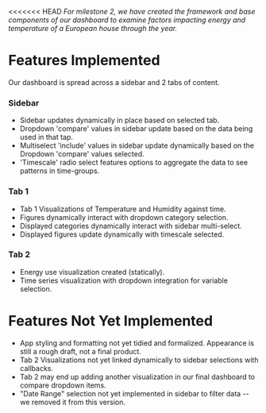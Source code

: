 
<<<<<<< HEAD
*For milestone 2, we have created the framework and base components of our dashboard to examine factors impacting energy and temperature of a European house through the year.*

# Features Implemented
Our dashboard is spread across a sidebar and 2 tabs of content.

### Sidebar

* Sidebar updates dynamically in place based on selected tab.
* Dropdown 'compare' values in sidebar update based on the data being used in that tap.
* Multiselect 'include' values in sidebar update dynamically based on the Dropdown 'compare' values selected.
* 'Timescale' radio select features options to aggregate the data to see patterns in time-groups.

### Tab 1
* Tab 1 Visualizations of Temperature and Humidity against time.
* Figures dynamically interact with dropdown category selection.
* Displayed categories dynamically interact with sidebar multi-select.
* Displayed figures update dynamically with timescale selected.
### Tab 2
* Energy use visualization created (statically).
* Time series visualization with dropdown integration for variable selection.

# Features Not Yet Implemented

* App styling and formatting not yet tidied and formalized. Appearance is still a rough draft, not a final product.
* Tab 2 Visualizations not yet linked dynamically to sidebar selections with callbacks.
* Tab 2 may end up adding another visualization in our final dashboard to compare dropdown items.
* "Date Range" selection not yet implemented in sidebar to filter data -- we removed it from this version.